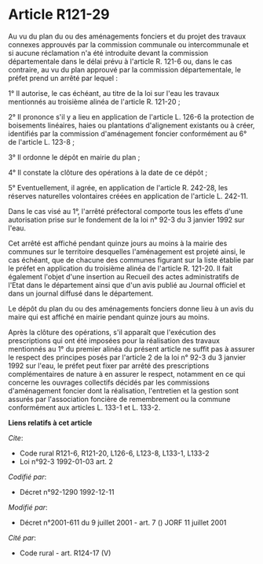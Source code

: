 # Article R121-29

Au vu du plan du ou des aménagements fonciers et du projet des travaux connexes approuvés par la commission communale ou
intercommunale et si aucune réclamation n'a été introduite devant la commission départementale dans le délai prévu à
l'article R. 121-6 ou, dans le cas contraire, au vu du plan approuvé par la commission départementale, le préfet prend un
arrêté par lequel :

1° Il autorise, le cas échéant, au titre de la loi sur l'eau les travaux mentionnés au troisième alinéa de l'article R.
121-20 ;

2° Il prononce s'il y a lieu en application de l'article L. 126-6 la protection de boisements linéaires, haies ou plantations
d'alignement existants ou à créer, identifiés par la commission d'aménagement foncier conformément au 6° de l'article L.
123-8 ;

3° Il ordonne le dépôt en mairie du plan ;

4° Il constate la clôture des opérations à la date de ce dépôt ;

5° Eventuellement, il agrée, en application de l'article R. 242-28, les réserves naturelles volontaires créées en application
de l'article L. 242-11.

Dans le cas visé au 1°, l'arrêté préfectoral comporte tous les effets d'une autorisation prise sur le fondement de la loi n°
92-3 du 3 janvier 1992 sur l'eau.

Cet arrêté est affiché pendant quinze jours au moins à la mairie des communes sur le territoire desquelles l'aménagement est
projeté ainsi, le cas échéant, que de chacune des communes figurant sur la liste établie par le préfet en application du
troisième alinéa de l'article R. 121-20. Il fait également l'objet d'une insertion au Recueil des actes administratifs de
l'Etat dans le département ainsi que d'un avis publié au Journal officiel et dans un journal diffusé dans le département.

Le dépôt du plan du ou des aménagements fonciers donne lieu à un avis du maire qui est affiché en mairie pendant quinze jours
au moins.

Après la clôture des opérations, s'il apparaît que l'exécution des prescriptions qui ont été imposées pour la réalisation des
travaux mentionnés au 1° du premier alinéa du présent article ne suffit pas à assurer le respect des principes posés par
l'article 2 de la loi n° 92-3 du 3 janvier 1992 sur l'eau, le préfet peut fixer par arrêté des prescriptions complémentaires
de nature à en assurer le respect, notamment en ce qui concerne les ouvrages collectifs décidés par les commissions
d'aménagement foncier dont la réalisation, l'entretien et la gestion sont assurés par l'association foncière de remembrement
ou la commune conformément aux articles L. 133-1 et L. 133-2.

**Liens relatifs à cet article**

_Cite_:

  - Code rural R121-6, R121-20, L126-6, L123-8, L133-1, L133-2
  - Loi n°92-3 1992-01-03 art. 2

_Codifié par_:

  - Décret n°92-1290 1992-12-11

_Modifié par_:

  - Décret n°2001-611 du 9 juillet 2001 - art. 7 () JORF 11 juillet 2001

_Cité par_:

  - Code rural - art. R124-17 (V)
